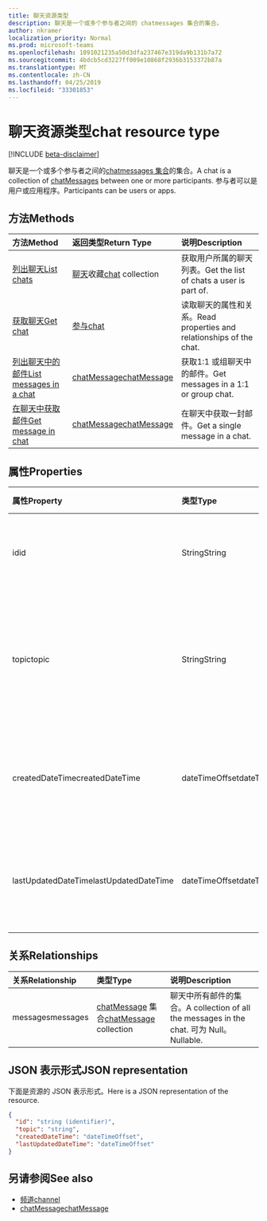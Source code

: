 ```yaml
---
title: 聊天资源类型
description: 聊天是一个或多个参与者之间的 chatmessages 集合的集合。
author: nkramer
localization_priority: Normal
ms.prod: microsoft-teams
ms.openlocfilehash: 1091021235a50d3dfa237467e319da9b131b7a72
ms.sourcegitcommit: 4bdcb5cd3227ff009e10868f2936b3153372b87a
ms.translationtype: MT
ms.contentlocale: zh-CN
ms.lasthandoff: 04/25/2019
ms.locfileid: "33301853"
---
```

# <a name="chat-resource-type"></a><span data-ttu-id="251bf-103">聊天资源类型</span><span class="sxs-lookup"><span data-stu-id="251bf-103">chat resource type</span></span>

[!INCLUDE [beta-disclaimer](../../includes/beta-disclaimer.md)]

<span data-ttu-id="251bf-104">聊天是一个或多个参与者之间的[chatmessages 集合](chatmessage.md)的集合。</span><span class="sxs-lookup"><span data-stu-id="251bf-104">A chat is a collection of [chatMessages](chatmessage.md) between one or more participants.</span></span> <span data-ttu-id="251bf-105">参与者可以是用户或应用程序。</span><span class="sxs-lookup"><span data-stu-id="251bf-105">Participants can be users or apps.</span></span>

## <a name="methods"></a><span data-ttu-id="251bf-106">方法</span><span class="sxs-lookup"><span data-stu-id="251bf-106">Methods</span></span>

|  <span data-ttu-id="251bf-107">方法</span><span class="sxs-lookup"><span data-stu-id="251bf-107">Method</span></span>       |  <span data-ttu-id="251bf-108">返回类型</span><span class="sxs-lookup"><span data-stu-id="251bf-108">Return Type</span></span>  | <span data-ttu-id="251bf-109">说明</span><span class="sxs-lookup"><span data-stu-id="251bf-109">Description</span></span>| 
|:---------------|:--------|:----------|
|[<span data-ttu-id="251bf-110">列出聊天</span><span class="sxs-lookup"><span data-stu-id="251bf-110">List chats</span></span>](../api/chat-list.md) | <span data-ttu-id="251bf-111">[聊天](channel.md)收藏</span><span class="sxs-lookup"><span data-stu-id="251bf-111">[chat](channel.md) collection</span></span> | <span data-ttu-id="251bf-112">获取用户所属的聊天列表。</span><span class="sxs-lookup"><span data-stu-id="251bf-112">Get the list of chats a user is part of.</span></span>|
|[<span data-ttu-id="251bf-113">获取聊天</span><span class="sxs-lookup"><span data-stu-id="251bf-113">Get chat</span></span>](../api/chat-get.md) | [<span data-ttu-id="251bf-114">参与</span><span class="sxs-lookup"><span data-stu-id="251bf-114">chat</span></span>](channel.md) | <span data-ttu-id="251bf-115">读取聊天的属性和关系。</span><span class="sxs-lookup"><span data-stu-id="251bf-115">Read properties and relationships of the chat.</span></span>|
|[<span data-ttu-id="251bf-116">列出聊天中的邮件</span><span class="sxs-lookup"><span data-stu-id="251bf-116">List messages in a chat</span></span>](../api/chat-list-messages.md)  | [<span data-ttu-id="251bf-117">chatMessage</span><span class="sxs-lookup"><span data-stu-id="251bf-117">chatMessage</span></span>](../resources/chatmessage.md) | <span data-ttu-id="251bf-118">获取1:1 或组聊天中的邮件。</span><span class="sxs-lookup"><span data-stu-id="251bf-118">Get messages in a 1:1 or group chat.</span></span> |
|[<span data-ttu-id="251bf-119">在聊天中获取邮件</span><span class="sxs-lookup"><span data-stu-id="251bf-119">Get message in chat</span></span>](../api/chat-get-message.md)  | [<span data-ttu-id="251bf-120">chatMessage</span><span class="sxs-lookup"><span data-stu-id="251bf-120">chatMessage</span></span>](../resources/chatmessage.md) | <span data-ttu-id="251bf-121">在聊天中获取一封邮件。</span><span class="sxs-lookup"><span data-stu-id="251bf-121">Get a single message in a chat.</span></span> |

## <a name="properties"></a><span data-ttu-id="251bf-122">属性</span><span class="sxs-lookup"><span data-stu-id="251bf-122">Properties</span></span>

| <span data-ttu-id="251bf-123">属性</span><span class="sxs-lookup"><span data-stu-id="251bf-123">Property</span></span>     | <span data-ttu-id="251bf-124">类型</span><span class="sxs-lookup"><span data-stu-id="251bf-124">Type</span></span>   |<span data-ttu-id="251bf-125">说明</span><span class="sxs-lookup"><span data-stu-id="251bf-125">Description</span></span>|
|:---------------|:--------|:----------|
| <span data-ttu-id="251bf-126">id</span><span class="sxs-lookup"><span data-stu-id="251bf-126">id</span></span>| <span data-ttu-id="251bf-127">String</span><span class="sxs-lookup"><span data-stu-id="251bf-127">String</span></span>| <span data-ttu-id="251bf-128">聊天的唯一标识符。</span><span class="sxs-lookup"><span data-stu-id="251bf-128">The chat's unique identifier.</span></span> <span data-ttu-id="251bf-129">只读。</span><span class="sxs-lookup"><span data-stu-id="251bf-129">Read-only.</span></span>|
| <span data-ttu-id="251bf-130">topic</span><span class="sxs-lookup"><span data-stu-id="251bf-130">topic</span></span>| <span data-ttu-id="251bf-131">String</span><span class="sxs-lookup"><span data-stu-id="251bf-131">String</span></span>|  <span data-ttu-id="251bf-132">Optional聊天的主题或主题。</span><span class="sxs-lookup"><span data-stu-id="251bf-132">(Optional) Subject or topic for the chat.</span></span> <span data-ttu-id="251bf-133">仅适用于组聊天。</span><span class="sxs-lookup"><span data-stu-id="251bf-133">Only available for group chats.</span></span>|
| <span data-ttu-id="251bf-134">createdDateTime</span><span class="sxs-lookup"><span data-stu-id="251bf-134">createdDateTime</span></span>| <span data-ttu-id="251bf-135">dateTimeOffset</span><span class="sxs-lookup"><span data-stu-id="251bf-135">dateTimeOffset</span></span>|  <span data-ttu-id="251bf-136">聊天的创建日期和时间。</span><span class="sxs-lookup"><span data-stu-id="251bf-136">Date and time at which the chat was created.</span></span> <span data-ttu-id="251bf-137">只读。</span><span class="sxs-lookup"><span data-stu-id="251bf-137">Read-only.</span></span>|
| <span data-ttu-id="251bf-138">lastUpdatedDateTime</span><span class="sxs-lookup"><span data-stu-id="251bf-138">lastUpdatedDateTime</span></span>| <span data-ttu-id="251bf-139">dateTimeOffset</span><span class="sxs-lookup"><span data-stu-id="251bf-139">dateTimeOffset</span></span>|  <span data-ttu-id="251bf-140">更新聊天的日期和时间。</span><span class="sxs-lookup"><span data-stu-id="251bf-140">Date and time at which the chat was updated.</span></span> <span data-ttu-id="251bf-141">只读。</span><span class="sxs-lookup"><span data-stu-id="251bf-141">Read-only.</span></span>|

## <a name="relationships"></a><span data-ttu-id="251bf-142">关系</span><span class="sxs-lookup"><span data-stu-id="251bf-142">Relationships</span></span>
| <span data-ttu-id="251bf-143">关系</span><span class="sxs-lookup"><span data-stu-id="251bf-143">Relationship</span></span> | <span data-ttu-id="251bf-144">类型</span><span class="sxs-lookup"><span data-stu-id="251bf-144">Type</span></span>   |<span data-ttu-id="251bf-145">说明</span><span class="sxs-lookup"><span data-stu-id="251bf-145">Description</span></span>|
|:---------------|:--------|:----------|
| <span data-ttu-id="251bf-146">messages</span><span class="sxs-lookup"><span data-stu-id="251bf-146">messages</span></span> | <span data-ttu-id="251bf-147">[chatMessage](chatmessage.md) 集合</span><span class="sxs-lookup"><span data-stu-id="251bf-147">[chatMessage](chatmessage.md) collection</span></span> | <span data-ttu-id="251bf-148">聊天中所有邮件的集合。</span><span class="sxs-lookup"><span data-stu-id="251bf-148">A collection of all the messages in the chat.</span></span> <span data-ttu-id="251bf-149">可为 Null。</span><span class="sxs-lookup"><span data-stu-id="251bf-149">Nullable.</span></span> |

## <a name="json-representation"></a><span data-ttu-id="251bf-150">JSON 表示形式</span><span class="sxs-lookup"><span data-stu-id="251bf-150">JSON representation</span></span>

<span data-ttu-id="251bf-151">下面是资源的 JSON 表示形式。</span><span class="sxs-lookup"><span data-stu-id="251bf-151">Here is a JSON representation of the resource.</span></span>

<!-- {
  "blockType": "resource",
  "keyProperty": "id",
  "@odata.type": "microsoft.graph.chat"
}-->

```json
{
  "id": "string (identifier)",
  "topic": "string",
  "createdDateTime": "dateTimeOffset",
  "lastUpdatedDateTime": "dateTimeOffset"
}

```

## <a name="see-also"></a><span data-ttu-id="251bf-152">另请参阅</span><span class="sxs-lookup"><span data-stu-id="251bf-152">See also</span></span>

- [<span data-ttu-id="251bf-153">频道</span><span class="sxs-lookup"><span data-stu-id="251bf-153">channel</span></span>](channel.md)
- [<span data-ttu-id="251bf-154">chatMessage</span><span class="sxs-lookup"><span data-stu-id="251bf-154">chatMessage</span></span>](chatmessage.md)

<!-- uuid: 8fcb5dbc-d5aa-4681-8e31-b001d5168d79
2015-10-25 14:57:30 UTC -->
<!--
{
  "type": "#page.annotation",
  "description": "chat resource",
  "keywords": "",
  "section": "documentation",
  "tocPath": ""
}
-->
